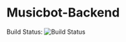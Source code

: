 # Musicbot-Backend

Build Status: ![Build Status](https://api.travis-ci.org/kensykora/musicbot-backend.svg?branch=master)